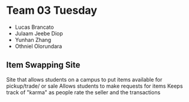 # Team 03 Tuesday

* Lucas Brancato
* Julaam Jeebe Diop
* Yunhan Zhang
* Othniel Olorundara

## Item Swapping Site

Site that allows students on a campus to put items available for pickup/trade/ or sale
Allows students to make requests for items
Keeps track of "karma" as people rate the seller and the transactions

